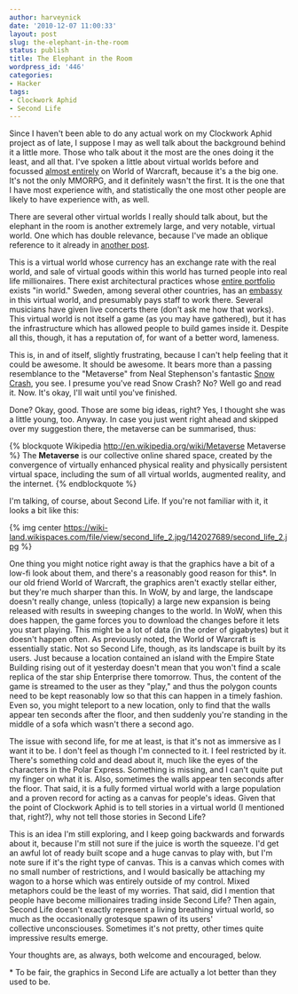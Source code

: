 ```yaml
---
author: harveynick
date: '2010-12-07 11:00:33'
layout: post
slug: the-elephant-in-the-room
status: publish
title: The Elephant in the Room
wordpress_id: '446'
categories:
- Hacker
tags:
- Clockwork Aphid
- Second Life
---
```


Since I haven't been able to do any actual work on my Clockwork Aphid project as of late, I suppose I may as well talk about the background behind it a little more. Those who talk about it the most are the ones doing it the least, and all that. I've spoken a little about virtual worlds before and focussed [almost entirely][wow-oh-wow] on World of Warcraft, because it's a the big one. It's not the only MMORPG, and it definitely wasn't the first. It is the one that I have most experience with, and statistically the one most other people are likely to have experience with, as well.  

[wow-oh-wow]: http://harveynick.wordpress.com/2010/10/08/wow-oh-wow/

There are several other virtual worlds I really should talk about, but the elephant in the room is another extremely large, and very notable, virtual world. One which has double relevance, because I've made an oblique reference to it already in [another post].  

[another post]: http://harveynick.wordpress.com/2010/10/19/youre-speaking-my-landscape-baby/

<!-- more -->

This is a virtual world whose currency has an exchange rate with the real world, and sale of virtual goods within this world has turned people into real life millionaires. There exist architectural practices whose [entire portfolio] exists "in world." Sweden, among several other countries, has an [embassy] in this virtual world, and presumably pays staff to work there. Several musicians have given live concerts there (don't ask me how that works). This virtual world is not itself a game (as you may have gathered), but it has the infrastructure which has allowed people to build games inside it. Despite all this, though, it has a reputation of, for want of a better word, lameness.  

[entire portfolio]: http://acs.anshechung.com/index.php?cmd=portfolios
[embassy]: http://www.sweden.se/eng/Home/Lifestyle/Reading/Second-Life/

This is, in and of itself, slightly frustrating, because I can't help feeling that it could be awesome. It should be awesome. It bears more than a passing resemblance to the "Metaverse" from Neal Stephenson's fantastic [Snow Crash], you see. I presume you've read Snow Crash? No? Well go and read it. Now. It's okay, I'll wait until you've finished.  

[Snow Crash]: http://www.amazon.co.uk/Snow-Crash-Neal-Stephenson/dp/0140232923

Done? Okay, good. Those are some big ideas, right? Yes, I thought she was a little young, too. Anyway. In case you just went right ahead and skipped over my suggestion there, the metaverse can be summarised, thus: 


{% blockquote Wikipedia http://en.wikipedia.org/wiki/Metaverse Metaverse %}
The <b>Metaverse</b> is our collective online shared space, created by the convergence of virtually enhanced physical reality and physically persistent virtual space, including the sum of all virtual worlds, augmented reality, and the internet.
{% endblockquote %}

I'm talking, of course, about Second Life. If you're not familiar with it, it looks a bit like this: 

{% img center https://wiki-land.wikispaces.com/file/view/second_life_2.jpg/142027689/second_life_2.jpg %}
 
One thing you might notice right away is that the graphics have a bit of a low-fi look about them, and there's a reasonably good reason for this*. In our old friend World of Warcraft, the graphics aren't exactly stellar either, but they're much sharper than this. In WoW, by and large, the landscape doesn't really change, unless (topically) a large new expansion is being released with results in sweeping changes to the world. In WoW, when this does happen, the game forces you to download the changes before it lets you start playing. This might be a lot of data (in the order of gigabytes) but it doesn't happen often. As previously noted, the World of Warcraft is essentially static. Not so Second Life, though, as its landscape is built by its users. Just because a location contained an island with the Empire State Building rising out of it yesterday doesn't mean that you won't find a scale replica of the star ship Enterprise there tomorrow. Thus, the content of the game is streamed to the user as they "play," and thus the polygon counts need to be kept reasonably low so that this can happen in a timely fashion. Even so, you might teleport to a new location, only to find that the walls appear ten seconds after the floor, and then suddenly you're standing in the middle of a sofa which wasn't there a second ago.  

The issue with second life, for me at least, is that it's not as immersive as I want it to be. I don't feel as though I'm connected to it. I feel restricted by it. There's something cold and dead about it, much like the eyes of the characters in the Polar Express. Something is missing, and I can't quite put my finger on what it is. Also, sometimes the walls appear ten seconds after the floor. That said, it is a fully formed virtual world with a large population and a proven record for acting as a canvas for people's ideas. Given that the point of Clockwork Aphid is to tell stories in a virtual world (I mentioned that, right?), why not tell those stories in Second Life?  

This is an idea I'm still exploring, and I keep going backwards and forwards about it, because I'm still not sure if the juice is worth the squeeze. I'd get an awful lot of ready built scope and a huge canvas to play with, but I'm note sure if it's the right type of canvas. This is a canvas which comes with no small number of restrictions, and I would basically be attaching my wagon to a horse which was entirely outside of my control. Mixed metaphors could be the least of my worries. That said, did I mention that people have become millionaires trading inside Second Life? Then again, Second Life doesn't exactly represent a living breathing virtual world, so much as the occasionally grotesque spawn of its users' collective unconsciouses. Sometimes it's not pretty, other times quite impressive results emerge.  

Your thoughts are, as always, both welcome and encouraged, below.  

\* To be fair, the graphics in Second Life are actually a lot better than they used to be.
